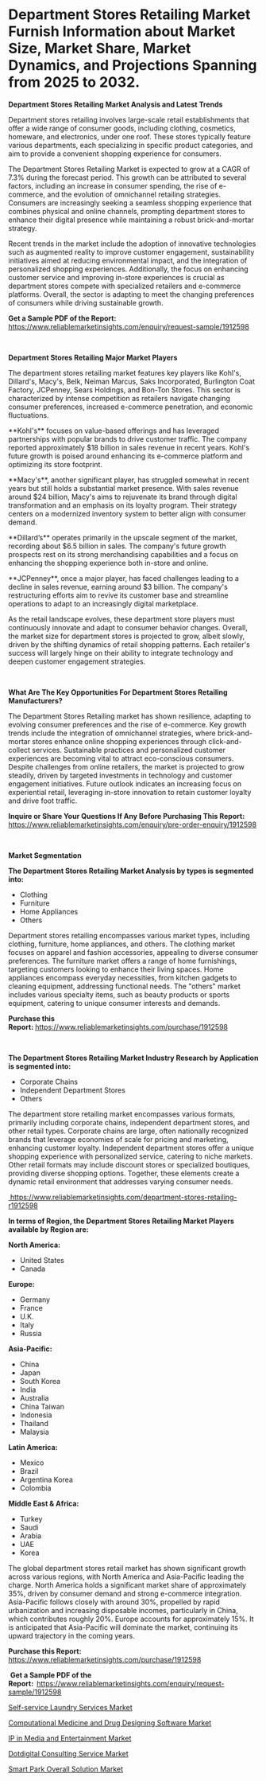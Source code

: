 <p><h1>Department Stores Retailing Market Furnish Information about Market Size, Market Share, Market Dynamics, and Projections Spanning from 2025 to 2032.</h1></p><p><strong>Department Stores Retailing Market Analysis and Latest Trends</strong></p>
<p><p>Department stores retailing involves large-scale retail establishments that offer a wide range of consumer goods, including clothing, cosmetics, homeware, and electronics, under one roof. These stores typically feature various departments, each specializing in specific product categories, and aim to provide a convenient shopping experience for consumers. </p><p>The Department Stores Retailing Market is expected to grow at a CAGR of 7.3% during the forecast period. This growth can be attributed to several factors, including an increase in consumer spending, the rise of e-commerce, and the evolution of omnichannel retailing strategies. Consumers are increasingly seeking a seamless shopping experience that combines physical and online channels, prompting department stores to enhance their digital presence while maintaining a robust brick-and-mortar strategy.</p><p>Recent trends in the market include the adoption of innovative technologies such as augmented reality to improve customer engagement, sustainability initiatives aimed at reducing environmental impact, and the integration of personalized shopping experiences. Additionally, the focus on enhancing customer service and improving in-store experiences is crucial as department stores compete with specialized retailers and e-commerce platforms. Overall, the sector is adapting to meet the changing preferences of consumers while driving sustainable growth.</p></p>
<p><strong>Get a Sample PDF of the Report:&nbsp;</strong> <a href="https://www.reliablemarketinsights.com/enquiry/request-sample/1912598?utm_campaign=3186&utm_medium=2&utm_source=Github&utm_content=ia&utm_term=11032025&utm_id=department-stores-retailing">https://www.reliablemarketinsights.com/enquiry/request-sample/1912598</a></p>
<p>&nbsp;</p>
<p><strong>Department Stores Retailing Major Market Players</strong></p>
<p><p>The department stores retailing market features key players like Kohl's, Dillard's, Macy's, Belk, Neiman Marcus, Saks Incorporated, Burlington Coat Factory, JCPenney, Sears Holdings, and Bon-Ton Stores. This sector is characterized by intense competition as retailers navigate changing consumer preferences, increased e-commerce penetration, and economic fluctuations.</p><p>**Kohl's** focuses on value-based offerings and has leveraged partnerships with popular brands to drive customer traffic. The company reported approximately $18 billion in sales revenue in recent years. Kohl's future growth is poised around enhancing its e-commerce platform and optimizing its store footprint.</p><p>**Macy's**, another significant player, has struggled somewhat in recent years but still holds a substantial market presence. With sales revenue around $24 billion, Macy's aims to rejuvenate its brand through digital transformation and an emphasis on its loyalty program. Their strategy centers on a modernized inventory system to better align with consumer demand.</p><p>**Dillard’s** operates primarily in the upscale segment of the market, recording about $6.5 billion in sales. The company's future growth prospects rest on its strong merchandising capabilities and a focus on enhancing the shopping experience both in-store and online.</p><p>**JCPenney**, once a major player, has faced challenges leading to a decline in sales revenue, earning around $3 billion. The company's restructuring efforts aim to revive its customer base and streamline operations to adapt to an increasingly digital marketplace.</p><p>As the retail landscape evolves, these department store players must continuously innovate and adapt to consumer behavior changes. Overall, the market size for department stores is projected to grow, albeit slowly, driven by the shifting dynamics of retail shopping patterns. Each retailer's success will largely hinge on their ability to integrate technology and deepen customer engagement strategies.</p></p>
<p>&nbsp;</p>
<p><strong>What Are The Key Opportunities For Department Stores Retailing Manufacturers?</strong></p>
<p><p>The Department Stores Retailing market has shown resilience, adapting to evolving consumer preferences and the rise of e-commerce. Key growth trends include the integration of omnichannel strategies, where brick-and-mortar stores enhance online shopping experiences through click-and-collect services. Sustainable practices and personalized customer experiences are becoming vital to attract eco-conscious consumers. Despite challenges from online retailers, the market is projected to grow steadily, driven by targeted investments in technology and customer engagement initiatives. Future outlook indicates an increasing focus on experiential retail, leveraging in-store innovation to retain customer loyalty and drive foot traffic.</p></p>
<p><strong>Inquire or Share Your Questions If Any Before Purchasing This Report:</strong> <a href="https://www.reliablemarketinsights.com/enquiry/pre-order-enquiry/1912598?utm_campaign=3186&utm_medium=2&utm_source=Github&utm_content=ia&utm_term=11032025&utm_id=department-stores-retailing">https://www.reliablemarketinsights.com/enquiry/pre-order-enquiry/1912598</a></p>
<p>&nbsp;</p>
<p><strong>Market Segmentation</strong></p>
<p><strong>The Department Stores Retailing Market Analysis by types is segmented into:</strong></p>
<p><ul><li>Clothing</li><li>Furniture</li><li>Home Appliances</li><li>Others</li></ul></p>
<p><p>Department stores retailing encompasses various market types, including clothing, furniture, home appliances, and others. The clothing market focuses on apparel and fashion accessories, appealing to diverse consumer preferences. The furniture market offers a range of home furnishings, targeting customers looking to enhance their living spaces. Home appliances encompass everyday necessities, from kitchen gadgets to cleaning equipment, addressing functional needs. The "others" market includes various specialty items, such as beauty products or sports equipment, catering to unique consumer interests and demands.</p></p>
<p><strong>Purchase this Report:&nbsp;</strong><a href="https://www.reliablemarketinsights.com/purchase/1912598?utm_campaign=3186&utm_medium=2&utm_source=Github&utm_content=ia&utm_term=11032025&utm_id=department-stores-retailing">https://www.reliablemarketinsights.com/purchase/1912598</a></p>
<p>&nbsp;</p>
<p><strong>The Department Stores Retailing Market Industry Research by Application is segmented into:</strong></p>
<p><ul><li>Corporate Chains</li><li>Independent Department Stores</li><li>Others</li></ul></p>
<p><p>The department store retailing market encompasses various formats, primarily including corporate chains, independent department stores, and other retail types. Corporate chains are large, often nationally recognized brands that leverage economies of scale for pricing and marketing, enhancing customer loyalty. Independent department stores offer a unique shopping experience with personalized service, catering to niche markets. Other retail formats may include discount stores or specialized boutiques, providing diverse shopping options. Together, these elements create a dynamic retail environment that addresses varying consumer needs.</p></p>
<p><a href="https://www.reliablemarketinsights.com/department-stores-retailing-r1912598?utm_campaign=3186&utm_medium=2&utm_source=Github&utm_content=ia&utm_term=11032025&utm_id=department-stores-retailing">&nbsp;https://www.reliablemarketinsights.com/department-stores-retailing-r1912598</a></p>
<p><strong>In terms of Region, the Department Stores Retailing Market Players available by Region are:</strong></p>
<p>
    <p> <strong> North America: </strong>
        <ul>
            <li>United States</li>
            <li>Canada</li>
        </ul>
        </p> 
    <p> <strong> Europe: </strong>
        <ul>
            <li>Germany</li>
            <li>France</li>
            <li>U.K.</li>
            <li>Italy</li>
            <li>Russia</li>
        </ul>
        </p> 
    <p> <strong> Asia-Pacific: </strong>
        <ul>
            <li>China</li>
            <li>Japan</li>
            <li>South Korea</li>
            <li>India</li>
            <li>Australia</li>
            <li>China Taiwan</li>
            <li>Indonesia</li>
            <li>Thailand</li>
            <li>Malaysia</li>
        </ul>
        </p> 
    <p> <strong> Latin America: </strong>
        <ul>
            <li>Mexico</li>
            <li>Brazil</li>
            <li>Argentina Korea</li>
            <li>Colombia</li>
        </ul>
        </p> 
    <p> <strong> Middle East & Africa: </strong>
        <ul>
            <li>Turkey</li>
            <li>Saudi</li>
            <li>Arabia</li>
            <li>UAE</li>
            <li>Korea</li>
        </ul>
    </p>
    </p>
<p><p>The global department stores retail market has shown significant growth across various regions, with North America and Asia-Pacific leading the charge. North America holds a significant market share of approximately 35%, driven by consumer demand and strong e-commerce integration. Asia-Pacific follows closely with around 30%, propelled by rapid urbanization and increasing disposable incomes, particularly in China, which contributes roughly 20%. Europe accounts for approximately 15%. It is anticipated that Asia-Pacific will dominate the market, continuing its upward trajectory in the coming years.</p></p>
<p><strong>Purchase this Report: </strong><a href="https://www.reliablemarketinsights.com/purchase/1912598?utm_campaign=3186&utm_medium=2&utm_source=Github&utm_content=ia&utm_term=11032025&utm_id=department-stores-retailing">https://www.reliablemarketinsights.com/purchase/1912598</a></p>
<p>&nbsp;<strong>Get a Sample PDF of the Report:&nbsp;&nbsp;</strong><a href="https://www.reliablemarketinsights.com/enquiry/request-sample/1912598?utm_campaign=3186&utm_medium=2&utm_source=Github&utm_content=ia&utm_term=11032025&utm_id=department-stores-retailing">https://www.reliablemarketinsights.com/enquiry/request-sample/1912598</a></p>
<p><strong></strong></p>
<p><p><a href="https://github.com/eimutelufta/Market-Research-Report-List-1/blob/main/self-service-laundry-services-market.md?utm_campaign=3186&utm_medium=2&utm_source=Github&utm_content=ia&utm_term=11032025&utm_id=department-stores-retailing">Self-service Laundry Services Market</a></p><p><a href="https://github.com/vespigeakexc/Market-Research-Report-List-1/blob/main/computational-medicine-and-drug-designing-software-market.md?utm_campaign=3186&utm_medium=2&utm_source=Github&utm_content=ia&utm_term=11032025&utm_id=department-stores-retailing">Computational Medicine and Drug Designing Software Market</a></p><p><a href="https://github.com/danitkeavyx7/Market-Research-Report-List-1/blob/main/ip-in-media-and-entertainment-market.md?utm_campaign=3186&utm_medium=2&utm_source=Github&utm_content=ia&utm_term=11032025&utm_id=department-stores-retailing">IP in Media and Entertainment Market</a></p><p><a href="https://github.com/bartzthateis/Market-Research-Report-List-1/blob/main/dotdigital-consulting-service-market.md?utm_campaign=3186&utm_medium=2&utm_source=Github&utm_content=ia&utm_term=11032025&utm_id=department-stores-retailing">Dotdigital Consulting Service Market</a></p><p><a href="https://github.com/moorsdorak31/Market-Research-Report-List-1/blob/main/smart-park-overall-solution-market.md?utm_campaign=3186&utm_medium=2&utm_source=Github&utm_content=ia&utm_term=11032025&utm_id=department-stores-retailing">Smart Park Overall Solution Market</a></p></p>